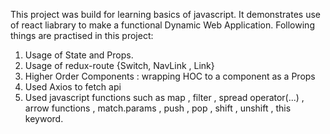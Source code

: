 This project was build for learning basics of javascript.
It demonstrates use of react liabrary to make a functional Dynamic Web Application.
Following things are practised in this project:
1. Usage of State and Props.
2. Usage of redux-route {Switch, NavLink , Link}
3. Higher Order Components : wrapping HOC to a component as a Props
4. Used Axios to fetch api
5. Used javascript functions such as map , filter , spread operator(...) , arrow functions , match.params , push , pop , shift , unshift , this keyword.
